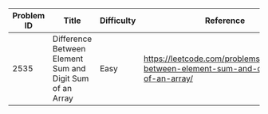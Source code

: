 | Problem ID | Title | Difficulty | Reference
| --- | --- | --- | ---
| 2535 | Difference Between Element Sum and Digit Sum of an Array | Easy | https://leetcode.com/problems/difference-between-element-sum-and-digit-sum-of-an-array/
